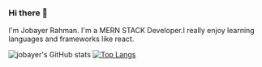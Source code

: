 ### Hi there 👋

I'm Jobayer Rahman. I'm a MERN STACK Developer.I really enjoy learning languages and frameworks like react.

![jobayer's GitHub stats](https://github-readme-stats.vercel.app/api?username=jobayercse71&show_icons=true&theme=dark)
[![Top Langs](https://github-readme-stats.vercel.app/api/top-langs/?username=jobayercse71&layout=compact)](https://github.com/jobayercse71/github-readme-stats)



